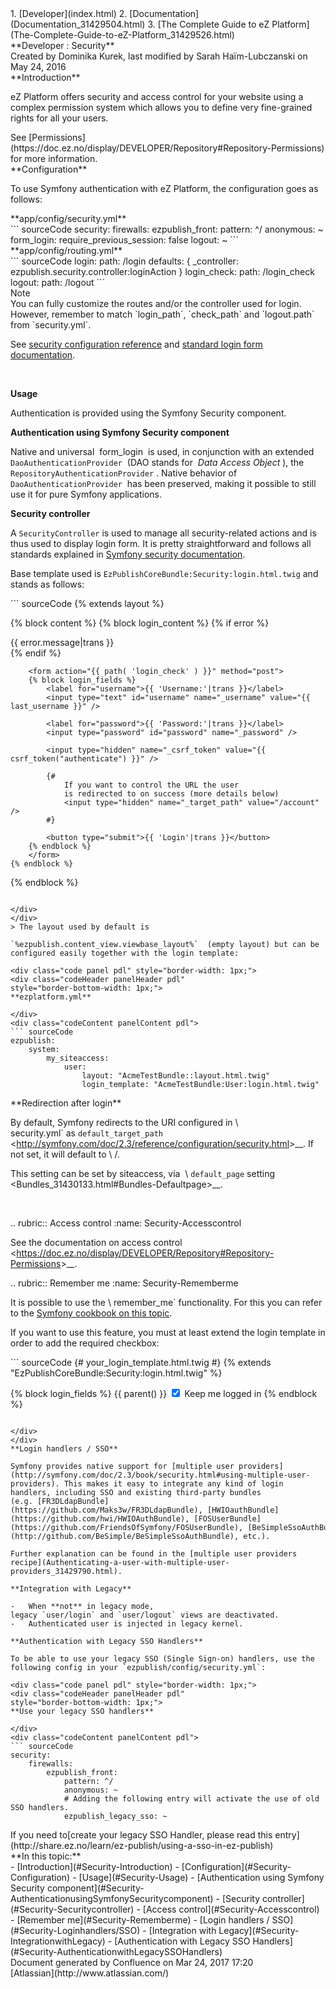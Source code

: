 <div id="page">
<div id="main" class="aui-page-panel">
<div id="main-header">
<div id="breadcrumb-section">
1.  [Developer](index.html)
2.  [Documentation](Documentation_31429504.html)
3.  [The Complete Guide to eZ Platform](The-Complete-Guide-to-eZ-Platform_31429526.html)

</div>
**Developer : Security**

</div>
<div id="content" class="view">
<div class="page-metadata">
Created by Dominika Kurek, last modified by Sarah Haïm-Lubczanski on May 24, 2016

</div>
<div id="main-content" class="wiki-content group">
<div class="contentLayout2">
<div class="columnLayout two-right-sidebar"
data-layout="two-right-sidebar">
<div class="cell normal" data-type="normal">
<div class="innerCell">
**Introduction**

eZ Platform offers security and access control for your website using a complex permission system which allows you to define very fine-grained rights for all your users.

<div
class="confluence-information-macro confluence-information-macro-information">
<div class="confluence-information-macro-body">
See [Permissions](https://doc.ez.no/display/DEVELOPER/Repository#Repository-Permissions) for more information.

</div>
</div>
**Configuration**

To use Symfony authentication with eZ Platform, the configuration goes as follows:

<div class="code panel pdl" style="border-width: 1px;">
<div class="codeHeader panelHeader pdl"
style="border-bottom-width: 1px;">
**app/config/security.yml**

</div>
<div class="codeContent panelContent pdl">
``` sourceCode
security:
    firewalls:
        ezpublish_front:
            pattern: ^/
            anonymous: ~
            form_login:
                require_previous_session: false
            logout: ~
```

</div>
</div>
<div class="code panel pdl" style="border-width: 1px;">
<div class="codeHeader panelHeader pdl"
style="border-bottom-width: 1px;">
**app/config/routing.yml**

</div>
<div class="codeContent panelContent pdl">
``` sourceCode
login:
    path:   /login
    defaults:  { _controller: ezpublish.security.controller:loginAction }
login_check:
    path:   /login_check
logout:
    path:   /logout
```

</div>
</div>
<div
class="confluence-information-macro confluence-information-macro-information">
Note

<div class="confluence-information-macro-body">
You can fully customize the routes and/or the controller used for login. However, remember to match `login_path`, `check_path` and `logout.path` from `security.yml`.

See [security configuration reference](http://symfony.com/doc/2.3/reference/configuration/security.html) and [standard login form documentation](http://symfony.com/doc/2.3/book/security.html#using-a-traditional-login-form).

</div>
</div>
 

**Usage**

Authentication is provided using the Symfony Security component.

**Authentication using Symfony Security component**

Native and universal 
form\_login[](http://symfony.com/doc/2.3/book/security.html#using-a-traditional-login-form)  is used, in conjunction with an extended  `DaoAuthenticationProvider`  (DAO stands for  *Data Access Object* ), the  `RepositoryAuthenticationProvider` . Native behavior of  `DaoAuthenticationProvider`  has been preserved, making it possible to still use it for pure Symfony applications.

**Security controller**

A `SecurityController` is used to manage all security-related actions and is thus used to display login form. It is pretty straightforward and follows all standards explained in [Symfony security documentation](http://symfony.com/doc/2.3/book/security.html#using-a-traditional-login-form).

Base template used is `EzPublishCoreBundle:Security:login.html.twig` and stands as follows:

<div class="code panel pdl" style="border-width: 1px;">
<div class="codeContent panelContent pdl">
``` sourceCode
{% extends layout %}

{% block content %}
    {% block login_content %}
        {% if error %}
            <div>{{ error.message|trans }}</div>
        {% endif %}

        <form action="{{ path( 'login_check' ) }}" method="post">
        {% block login_fields %}
            <label for="username">{{ 'Username:'|trans }}</label>
            <input type="text" id="username" name="_username" value="{{ last_username }}" />

            <label for="password">{{ 'Password:'|trans }}</label>
            <input type="password" id="password" name="_password" />

            <input type="hidden" name="_csrf_token" value="{{ csrf_token("authenticate") }}" />

            {#
                If you want to control the URL the user
                is redirected to on success (more details below)
                <input type="hidden" name="_target_path" value="/account" />
            #}

            <button type="submit">{{ 'Login'|trans }}</button>
        {% endblock %}
        </form>
    {% endblock %}
{% endblock %}
```

</div>
</div>
> The layout used by default is 

`%ezpublish.content_view.viewbase_layout%`  (empty layout) but can be configured easily together with the login template:

<div class="code panel pdl" style="border-width: 1px;">
<div class="codeHeader panelHeader pdl"
style="border-bottom-width: 1px;">
**ezplatform.yml**

</div>
<div class="codeContent panelContent pdl">
``` sourceCode
ezpublish:
    system:
        my_siteaccess:
            user:
                layout: "AcmeTestBundle::layout.html.twig"
                login_template: "AcmeTestBundle:User:login.html.twig"
```

</div>
</div>
**Redirection after login**

By default, Symfony redirects to the URI configured
in \\ security.yml\` as `default_target_path` &lt;<http://symfony.com/doc/2.3/reference/configuration/security.html>&gt;\_\_.
If not set, it will default to \\ /.

This setting can be set by siteaccess,
via  \\ `default_page` setting &lt;Bundles\_31430133.html\#Bundles-Defaultpage&gt;\_\_.

 

.. rubric:: Access control
   :name: Security-Accesscontrol

See the documentation on access control &lt;<https://doc.ez.no/display/DEVELOPER/Repository#Repository-Permissions>&gt;\_\_.

.. rubric:: Remember me
   :name: Security-Rememberme

It is possible to use the \\ remember\_me\` functionality. For this you can refer to the [Symfony cookbook on this topic](http://symfony.com/doc/2.3/cookbook/security/remember_me.html).

If you want to use this feature, you must at least extend the login template in order to add the required checkbox:

<div class="code panel pdl" style="border-width: 1px;">
<div class="codeContent panelContent pdl">
``` sourceCode
{# your_login_template.html.twig #}
{% extends "EzPublishCoreBundle:Security:login.html.twig" %}

{% block login_fields %}
    {{ parent() }}
    <input type="checkbox" id="remember_me" name="_remember_me" checked />
    <label for="remember_me">Keep me logged in</label>
{% endblock %}
```

</div>
</div>
**Login handlers / SSO**

Symfony provides native support for [multiple user providers](http://symfony.com/doc/2.3/book/security.html#using-multiple-user-providers). This makes it easy to integrate any kind of login handlers, including SSO and existing third-party bundles (e.g. [FR3DLdapBundle](https://github.com/Maks3w/FR3DLdapBundle), [HWIOauthBundle](https://github.com/hwi/HWIOAuthBundle), [FOSUserBundle](https://github.com/FriendsOfSymfony/FOSUserBundle), [BeSimpleSsoAuthBundle](http://github.com/BeSimple/BeSimpleSsoAuthBundle), etc.).

Further explanation can be found in the [multiple user providers recipe](Authenticating-a-user-with-multiple-user-providers_31429790.html).

**Integration with Legacy**

-   When **not** in legacy mode, legacy `user/login` and `user/logout` views are deactivated.
-   Authenticated user is injected in legacy kernel.

**Authentication with Legacy SSO Handlers**

To be able to use your legacy SSO (Single Sign-on) handlers, use the following config in your `ezpublish/config/security.yml`:

<div class="code panel pdl" style="border-width: 1px;">
<div class="codeHeader panelHeader pdl"
style="border-bottom-width: 1px;">
**Use your legacy SSO handlers**

</div>
<div class="codeContent panelContent pdl">
``` sourceCode
security:
    firewalls:
        ezpublish_front:
            pattern: ^/
            anonymous: ~
            # Adding the following entry will activate the use of old SSO handlers.
            ezpublish_legacy_sso: ~ 
```

</div>
</div>
<div
class="confluence-information-macro confluence-information-macro-tip">
<div class="confluence-information-macro-body">
If you need to[create your legacy SSO Handler, please read this entry](http://share.ez.no/learn/ez-publish/using-a-sso-in-ez-publish)

</div>
</div>
</div>
</div>
<div class="cell aside" data-type="aside">
<div class="innerCell">
**In this topic:**

<div class="toc-macro rbtoc1490376000778">
-   [Introduction](#Security-Introduction)
-   [Configuration](#Security-Configuration)
-   [Usage](#Security-Usage)
    -   [Authentication using Symfony Security component](#Security-AuthenticationusingSymfonySecuritycomponent)
        -   [Security controller](#Security-Securitycontroller)
        -   [Access control](#Security-Accesscontrol)
        -   [Remember me](#Security-Rememberme)
        -   [Login handlers / SSO](#Security-Loginhandlers/SSO)
        -   [Integration with Legacy](#Security-IntegrationwithLegacy)
    -   [Authentication with Legacy SSO Handlers](#Security-AuthenticationwithLegacySSOHandlers)

</div>
</div>
</div>
</div>
</div>
</div>
</div>
</div>
<div id="footer" role="contentinfo">
<div class="section footer-body">
Document generated by Confluence on Mar 24, 2017 17:20

<div id="footer-logo">
[Atlassian](http://www.atlassian.com/)

</div>
</div>
</div>
</div>

